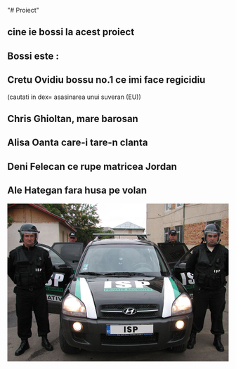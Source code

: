 "# Proiect" 

## cine ie bossi la acest proiect
## Bossi este :
## Cretu Ovidiu bossu no.1 ce imi face regicidiu 
(cautati in dex= asasinarea unui suveran (EU))
## Chris Ghioltan, mare barosan
## Alisa Oanta care-i tare-n clanta 
## Deni Felecan ce rupe matricea Jordan
## Ale Hategan fara husa pe volan
![image](isp.jpg)